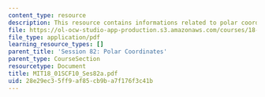 ```yaml
---
content_type: resource
description: This resource contains informations related to polar coordinates.
file: https://ol-ocw-studio-app-production.s3.amazonaws.com/courses/18-01sc-single-variable-calculus-fall-2010/28e29ec35ff9af85cb9ba7f176f3c41b_MIT18_01SCF10_Ses82a.pdf
file_type: application/pdf
learning_resource_types: []
parent_title: 'Session 82: Polar Coordinates'
parent_type: CourseSection
resourcetype: Document
title: MIT18_01SCF10_Ses82a.pdf
uid: 28e29ec3-5ff9-af85-cb9b-a7f176f3c41b
---
```

